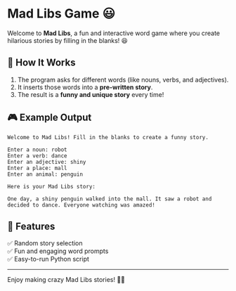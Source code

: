 # Mad Libs Game 😃 


Welcome to **Mad Libs**, a fun and interactive word game where you create hilarious stories by filling in the blanks! 😆

## 📌 How It Works  
1. The program asks for different words (like nouns, verbs, and adjectives).  
2. It inserts those words into a **pre-written story**.  
3. The result is a **funny and unique story** every time!  


## 🎮 Example Output  

```
Welcome to Mad Libs! Fill in the blanks to create a funny story.

Enter a noun: robot
Enter a verb: dance
Enter an adjective: shiny
Enter a place: mall
Enter an animal: penguin

Here is your Mad Libs story:

One day, a shiny penguin walked into the mall. It saw a robot and decided to dance. Everyone watching was amazed!
```

## 🚀 Features  
✅ Random story selection  
✅ Fun and engaging word prompts  
✅ Easy-to-run Python script  


---

Enjoy making crazy Mad Libs stories! 📝🔥

